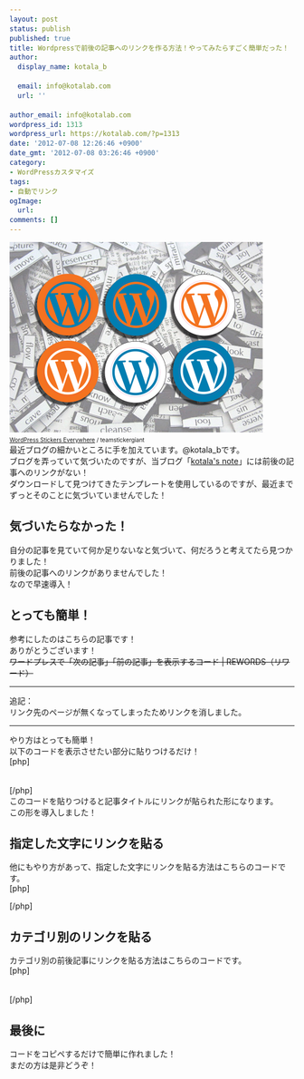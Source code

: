 ```yaml
---
layout: post
status: publish
published: true
title: Wordpressで前後の記事へのリンクを作る方法！やってみたらすごく簡単だった！
author:
  display_name: kotala_b

  email: info@kotalab.com
  url: ''

author_email: info@kotalab.com
wordpress_id: 1313
wordpress_url: https://kotalab.com/?p=1313
date: '2012-07-08 12:26:46 +0900'
date_gmt: '2012-07-08 03:26:46 +0900'
category:
- WordPressカスタマイズ
tags:
- 自動でリンク
ogImage:
  url:
comments: []
---
```

<p><a href="/wp-content/uploads/link_120708.jpg" target="_blank"><img src="/wp-content/uploads/link_120708.jpg" alt="" title="link_120708" width="448" height="336" class="alignnone size-full wp-image-1330" /></a><br />
<span style="font-size:10px;"><a href="https://www.flickr.com/photos/stickergiant/3769771267/" target="_blank">WordPress Stickers Everywhere</a> / teamstickergiant</span><br />
最近ブログの細かいところに手を加えています。@kotala_bです。<br />
ブログを弄っていて気づいたのですが、当ブログ「<a href="https://kotalab.com" title="トップページへ" target="_blank">kotala's note</a>」には前後の記事へのリンクがない！<br />
ダウンロードして見つけてきたテンプレートを使用しているのですが、最近までずっとそのことに気づいていませんでした！<br />
</p>
<!--more-->
<h2>気づいたらなかった！</h2>
<p>自分の記事を見ていて何か足りないなと気づいて、何だろうと考えてたら見つかりました！<br />
前後の記事へのリンクがありませんでした！<br />
なので早速導入！</p>
<h2>とっても簡単！</h2>
<p>参考にしたのはこちらの記事です！<br />
ありがとうございます！<br />
<del datetime="2013-07-26T07:14:47+00:00">ワードプレスで「次の記事」「前の記事」を表示するコード | REWORDS（リワード）</del></p>
<hr>
<p>追記：<br />
リンク先のページが無くなってしまったためリンクを消しました。</p>
<hr>
<p>やり方はとっても簡単！<br />
以下のコードを表示させたい部分に貼りつけるだけ！<br />
[php]<br />
<?php previous_post_link(); ><br />
<?php next_post_link(); ><br />
[/php]<br />
このコードを貼りつけると記事タイトルにリンクが貼られた形になります。<br />
この形を導入しました！</p>
<h2>指定した文字にリンクを貼る</h2>
<p>他にもやり方があって、指定した文字にリンクを貼る方法はこちらのコードです。<br />
[php]</p>
<php previous_post_link('%link', '&amp;laquo; 前の記事へ', TRUE); >
<php next_post_link('%link ', '次の記事へ &amp;raquo', TRUE); >
[/php]</p>
<h2>カテゴリ別のリンクを貼る</h2>
<p>カテゴリ別の前後記事にリンクを貼る方法はこちらのコードです。<br />
[php]<br />
<?php previous_post_link('&laquo; %link', '%title', TRUE, ''); ><br />
<?php next_post_link('%link &raquo;', '%title', TRUE, ''); ><br />
[/php]</p>
<h2>最後に</h2>
<p>コードをコピペするだけで簡単に作れました！<br />
まだの方は是非どうぞ！</p>
